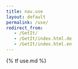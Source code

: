 ```yaml
---
title: nav.use
layout: default
permalink: /use/
redirect_from:
   - /GetIt/
   - /GetIt/index.html.de
   - /GetIt/index.html.en
---
```


{% tf use.md %}